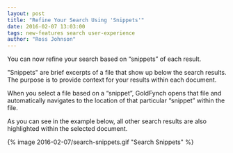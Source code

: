 ```yaml
---
layout: post
title: "Refine Your Search Using 'Snippets'"
date: 2016-02-07 13:03:00
tags: new-features search user-experience
author: "Ross Johnson"
---
```


You can now refine your search based on “snippets” of each result.

"Snippets" are brief excerpts of a file that show up below the search results. The purpose is to provide context for your results within each document.

When you select a file based on a “snippet”, GoldFynch opens that file and automatically navigates to the location of that particular “snippet” within the file.

As you can see in the example below, all other search results are also highlighted within the selected document.

{% image 2016-02-07/search-snippets.gif "Search Snippets" %}


